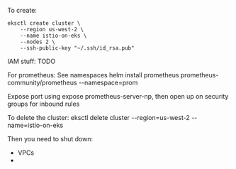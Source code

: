 To create: 
```
eksctl create cluster \
    --region us-west-2 \
    --name istio-on-eks \
    --nodes 2 \
    --ssh-public-key "~/.ssh/id_rsa.pub"
```

IAM stuff: 
TODO


For prometheus: 
See namespaces
helm install prometheus prometheus-community/prometheus --namespace=prom

Expose port using expose prometheus-server-np, then open up on security groups for inbound rules

To delete the cluster: 
eksctl delete cluster --region=us-west-2 --name=istio-on-eks

Then you need to shut down: 
- VPCs
- 
